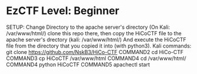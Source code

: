# EzCTF Level: Beginner
SETUP: Change Directory to the apache server's directory (On Kali: /var/www/html/) clone this repo there, then copy the HiCoCTF file to the apache server's drectory (kali: /var/www/html/) And execute the HiCoCTF file from the directory that you copied it into (with python3).  Kali commands: git clone https://github.com/NskB3/HiCo-CTF COMMAND2 cd HiCo-CTF COMMAND3 cp HiCoCTF /var/www/html COMMAND4 cd /var/www/html/ COMMAND4 python HiCoCTF COMMAND5 apachectl start
